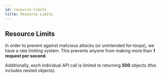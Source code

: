 ```yaml
---
id: resource-limits
title: Resource Limits
---
```


## Resource Limits

In order to prevent against malicious attacks (or unintended for-loops), we have a rate limiting system. This prevents anyone from making more than **1 request per second**.

Additionally, each individual API call is limited to returning **500** objects (this includes nested objects).
